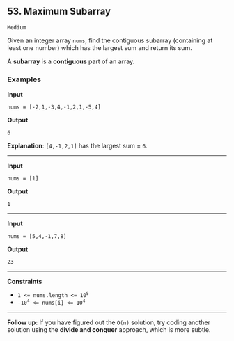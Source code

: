 ## 53. Maximum Subarray

`Medium`

Given an integer array `nums`, find the contiguous subarray (containing at least one number) which has the largest sum and return its sum.

A **subarray** is a **contiguous** part of an array.

### Examples

**Input**
```
nums = [-2,1,-3,4,-1,2,1,-5,4]
```

**Output**
```
6
```

**Explanation**: `[4,-1,2,1]` has the largest sum = `6`.

---

**Input**
```
nums = [1]
```

**Output**
```
1
```

---

**Input**
```
nums = [5,4,-1,7,8]
```

**Output**
```
23
```

---

**Constraints**
* <code>1 <= nums.length <= 10<sup>5</sup></code>
* <code>-10<sup>4</sup> <= nums[i] <= 10<sup>4</sup></code>

---

**Follow up:** If you have figured out the `O(n)` solution, try coding another solution using the **divide and conquer** approach, which is more subtle.